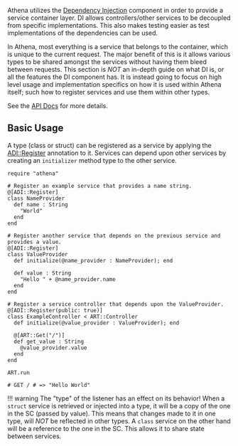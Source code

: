 Athena utilizes the [Dependency Injection](https://athena-framework.github.io/dependency-injection/Athena/DependencyInjection.html) component in order to provide a service container layer. DI allows controllers/other services to be decoupled from specific implementations. This also makes testing easier as test implementations of the dependencies can be used.

In Athena, most everything is a service that belongs to the container, which is unique to the current request.  The major benefit of this is it allows various types to be shared amongst the services without having them bleed between requests.  This section is _NOT_ an in-depth guide on what DI is, or all the features the DI component has.  It is instead going to focus on high level usage and implementation specifics on how it is used within Athena itself; such how to register services and use them within other types.

See the [API Docs](https://athena-framework.github.io/dependency-injection/Athena/DependencyInjection.html) for more details.

## Basic Usage

A type (class or struct) can be registered as a service by applying the [ADI::Register](https://athena-framework.github.io/athena/Athena/DependencyInjection/Register.html) annotation to it.  Services can depend upon other services by creating an `initializer` method type to the other service.

```crystal
require "athena"

# Register an example service that provides a name string.
@[ADI::Register]
class NameProvider
  def name : String
    "World"
  end
end

# Register another service that depends on the previous service and provides a value.
@[ADI::Register]
class ValueProvider
  def initialize(@name_provider : NameProvider); end
  
  def value : String
    "Hello " + @name_provider.name
  end
end

# Register a service controller that depends upon the ValueProvider.
@[ADI::Register(public: true)]
class ExampleController < ART::Controller
  def initialize(@value_provider : ValueProvider); end
  
  @[ART::Get("/")]
  def get_value : String
    @value_provider.value
  end
end

ART.run

# GET / # => "Hello World"
```

!!! warning
    The "type" of the listener has an effect on its behavior!  When a `struct` service is retrieved or injected into a type, it will be a copy of the one in the SC (passed by value). This means that changes made to it in one type, will *NOT* be reflected in other types. A `class` service on the other hand will be a reference to the one in the SC. This allows it to share state between services.
